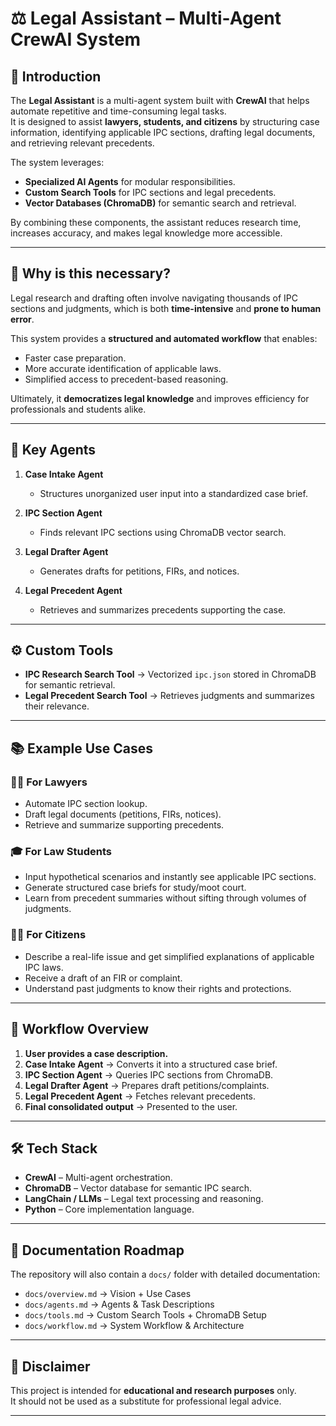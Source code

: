 # ⚖️ Legal Assistant – Multi-Agent CrewAI System  

## 📌 Introduction  
The **Legal Assistant** is a multi-agent system built with **CrewAI** that helps automate repetitive and time-consuming legal tasks.  
It is designed to assist **lawyers, students, and citizens** by structuring case information, identifying applicable IPC sections, drafting legal documents, and retrieving relevant precedents.  

The system leverages:  
- **Specialized AI Agents** for modular responsibilities.  
- **Custom Search Tools** for IPC sections and legal precedents.  
- **Vector Databases (ChromaDB)** for semantic search and retrieval.  

By combining these components, the assistant reduces research time, increases accuracy, and makes legal knowledge more accessible.  

---

## 🤔 Why is this necessary?  
Legal research and drafting often involve navigating thousands of IPC sections and judgments, which is both **time-intensive** and **prone to human error**.  

This system provides a **structured and automated workflow** that enables:  
- Faster case preparation.  
- More accurate identification of applicable laws.  
- Simplified access to precedent-based reasoning.  

Ultimately, it **democratizes legal knowledge** and improves efficiency for professionals and students alike.  

---

## 🔗 Key Agents  
1. **Case Intake Agent**  
   - Structures unorganized user input into a standardized case brief.  

2. **IPC Section Agent**  
   - Finds relevant IPC sections using ChromaDB vector search.  

3. **Legal Drafter Agent**  
   - Generates drafts for petitions, FIRs, and notices.  

4. **Legal Precedent Agent**  
   - Retrieves and summarizes precedents supporting the case.  

---

## ⚙️ Custom Tools  
- **IPC Research Search Tool** → Vectorized `ipc.json` stored in ChromaDB for semantic retrieval.  
- **Legal Precedent Search Tool** → Retrieves judgments and summarizes their relevance.  

---

## 📚 Example Use Cases  
### 👨‍⚖️ For Lawyers  
- Automate IPC section lookup.  
- Draft legal documents (petitions, FIRs, notices).  
- Retrieve and summarize supporting precedents.  

### 🎓 For Law Students  
- Input hypothetical scenarios and instantly see applicable IPC sections.  
- Generate structured case briefs for study/moot court.  
- Learn from precedent summaries without sifting through volumes of judgments.  

### 🧑‍💼 For Citizens  
- Describe a real-life issue and get simplified explanations of applicable IPC laws.  
- Receive a draft of an FIR or complaint.  
- Understand past judgments to know their rights and protections.  

---

## 🚀 Workflow Overview  
1. **User provides a case description.**  
2. **Case Intake Agent** → Converts it into a structured case brief.  
3. **IPC Section Agent** → Queries IPC sections from ChromaDB.  
4. **Legal Drafter Agent** → Prepares draft petitions/complaints.  
5. **Legal Precedent Agent** → Fetches relevant precedents.  
6. **Final consolidated output** → Presented to the user.  

---

## 🛠️ Tech Stack  
- **CrewAI** – Multi-agent orchestration.  
- **ChromaDB** – Vector database for semantic IPC search.  
- **LangChain / LLMs** – Legal text processing and reasoning.  
- **Python** – Core implementation language.  

---

## 📂 Documentation Roadmap  
The repository will also contain a `docs/` folder with detailed documentation:  
- `docs/overview.md` → Vision + Use Cases  
- `docs/agents.md` → Agents & Task Descriptions  
- `docs/tools.md` → Custom Search Tools + ChromaDB Setup  
- `docs/workflow.md` → System Workflow & Architecture  

---

## 📜 Disclaimer  
This project is intended for **educational and research purposes** only.  
It should not be used as a substitute for professional legal advice.  

---
